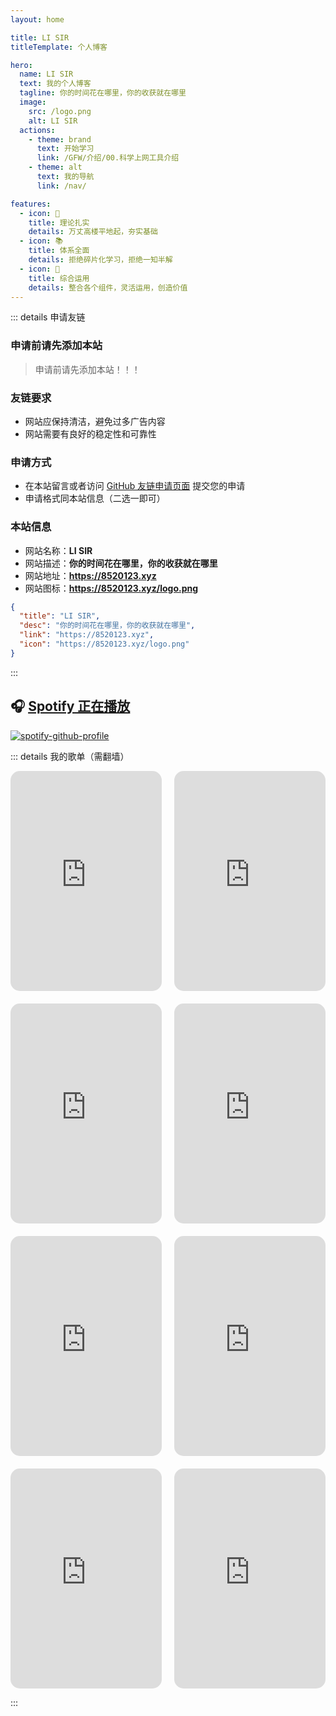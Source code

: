 ```yaml
---
layout: home

title: LI SIR
titleTemplate: 个人博客

hero: 
  name: LI SIR
  text: 我的个人博客
  tagline: 你的时间花在哪里，你的收获就在哪里
  image:
    src: /logo.png
    alt: LI SIR
  actions:
    - theme: brand
      text: 开始学习
      link: /GFW/介绍/00.科学上网工具介绍
    - theme: alt
      text: 我的导航
      link: /nav/

features: 
  - icon: 📝
    title: 理论扎实
    details: 万丈高楼平地起，夯实基础
  - icon: 📚
    title: 体系全面
    details: 拒绝碎片化学习，拒绝一知半解
  - icon: 📜
    title: 综合运用
    details: 整合各个组件，灵活运用，创造价值
---
```

<confetti />
<HomeUnderline />

<script setup>
import MFriends from './home/MFriends.vue'
</script>

<ClientOnly>
  <MFriends/>
</ClientOnly>

::: details 申请友链

### 申请前请先添加本站

> 申请前请先添加本站！！！

### 友链要求

- 网站应保持清洁，避免过多广告内容
- 网站需要有良好的稳定性和可靠性

### 申请方式

- 在本站留言或者访问 [GitHub 友链申请页面](https://github.com/lllidan570/lllidan570.github.io/issues/1) 提交您的申请
- 申请格式同本站信息（二选一即可）

### 本站信息

- 网站名称：**LI SIR**
- 网站描述：**你的时间花在哪里，你的收获就在哪里**
- 网站地址：**<https://8520123.xyz>**
- 网站图标：**<https://8520123.xyz/logo.png>**

```json
{
  "title": "LI SIR",
  "desc": "你的时间花在哪里，你的收获就在哪里",
  "link": "https://8520123.xyz",
  "icon": "https://8520123.xyz/logo.png"
}
```

:::

## 🎧 [**Spotify 正在播放**](https://open.spotify.com/user/31s4ftvnfnus65uynvxmxu7rkfom)

[![spotify-github-profile](https://spotify-github-profile.kittinanx.com/api/view?uid=31s4ftvnfnus65uynvxmxu7rkfom&cover_image=true&theme=default&show_offline=true&background_color=121212&interchange=true&bar_color_cover=true)](https://spotify-github-profile.kittinanx.com/api/view?uid=31s4ftvnfnus65uynvxmxu7rkfom&redirect=true)

::: details 我的歌单（需翻墙）

<style>
  .spotify-grid {
    display: flex;
    flex-wrap: wrap;
    margin: -10px;
  }

  .spotify-item {
    width: 50%;
    padding: 10px;
    box-sizing: border-box;
  }

  .spotify-item iframe {
    border-radius: 15px;
    width: 100%;
    height: 352px;
  }

  @media (max-width: 768px) {
    .spotify-item {
      width: 100%;
    }
  }
</style>

<div class="spotify-grid">
  <div class="spotify-item">
    <iframe src="https://open.spotify.com/embed/playlist/5RlAHB43BgBxAOKruTWkYm?utm_source=generator&theme=0" frameborder="0" allowfullscreen allow="autoplay; clipboard-write; encrypted-media; fullscreen; picture-in-picture" loading="lazy"></iframe>
  </div>
  <div class="spotify-item">
    <iframe src="https://open.spotify.com/embed/playlist/14xDEqPsOMWjY4hUJtDihj?utm_source=generator&theme=0" frameborder="0" allowfullscreen allow="autoplay; clipboard-write; encrypted-media; fullscreen; picture-in-picture" loading="lazy"></iframe>
  </div>
  <div class="spotify-item">
    <iframe src="https://open.spotify.com/embed/playlist/2rUZisBK3EY7a3IZKkxGI4?utm_source=generator&theme=0" frameborder="0" allowfullscreen allow="autoplay; clipboard-write; encrypted-media; fullscreen; picture-in-picture" loading="lazy"></iframe>
  </div>
  <div class="spotify-item">
    <iframe src="https://open.spotify.com/embed/playlist/4s72wKpWU6kKviYPHrhFNC?utm_source=generator&theme=0" frameborder="0" allowfullscreen allow="autoplay; clipboard-write; encrypted-media; fullscreen; picture-in-picture" loading="lazy"></iframe>
  </div>
  <div class="spotify-item">
    <iframe src="https://open.spotify.com/embed/playlist/2Wxgd4CUaEnul1QbWx2AwX?utm_source=generator&theme=0" frameborder="0" allowfullscreen allow="autoplay; clipboard-write; encrypted-media; fullscreen; picture-in-picture" loading="lazy"></iframe>
  </div>
  <div class="spotify-item">
    <iframe src="https://open.spotify.com/embed/playlist/6RzDg5egia7VjcRWTlSSUX?utm_source=generator&theme=0" frameborder="0" allowfullscreen allow="autoplay; clipboard-write; encrypted-media; fullscreen; picture-in-picture" loading="lazy"></iframe>
  </div>
  <div class="spotify-item">
    <iframe src="https://open.spotify.com/embed/playlist/3XjLl5xVoaILM1CsX0LESM?utm_source=generator&theme=0" frameborder="0" allowfullscreen allow="autoplay; clipboard-write; encrypted-media; fullscreen; picture-in-picture" loading="lazy"></iframe>
  </div>
  <div class="spotify-item">
    <iframe src="https://open.spotify.com/embed/playlist/5yZvh95YQOeVdK4hEacbIU?utm_source=generator&theme=0" frameborder="0" allowfullscreen allow="autoplay; clipboard-write; encrypted-media; fullscreen; picture-in-picture" loading="lazy"></iframe>
  </div>
</div>

:::
